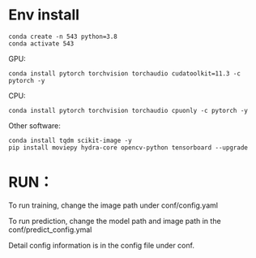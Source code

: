 # Env install

    conda create -n 543 python=3.8
    conda activate 543
GPU:

    conda install pytorch torchvision torchaudio cudatoolkit=11.3 -c pytorch -y
CPU:

    conda install pytorch torchvision torchaudio cpuonly -c pytorch -y

Other software:

    conda install tqdm scikit-image -y
    pip install moviepy hydra-core opencv-python tensorboard --upgrade
    

# RUN：
To run training, change the image path under conf/config.yaml
    
To run prediction, change the model path and image path in the conf/predict_config.ymal

Detail config information is in the config file under conf.
    
